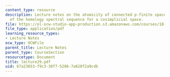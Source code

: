 ```yaml
---
content_type: resource
description: Lecture notes on the atomicity of connected p-finite spaces and the convergence
  of the homology spectral sequence for a cosimplicial space.
file: https://ol-ocw-studio-app-production.s3.amazonaws.com/courses/18-917-topics-in-algebraic-topology-the-sullivan-conjecture-fall-2007/67a23653f9c330f752867a628f2a9cdb_lecture29.pdf
file_type: application/pdf
learning_resource_types:
- Lecture Notes
ocw_type: OCWFile
parent_title: Lecture Notes
parent_type: CourseSection
resourcetype: Document
title: lecture29.pdf
uid: 67a23653-f9c3-30f7-5286-7a628f2a9cdb
---
```

